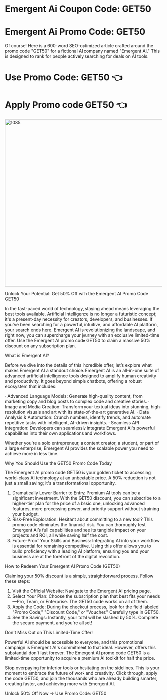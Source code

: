 # Emergent Ai Coupon Code: GET50 

# Emergent Ai Promo Code: GET50

Of course! Here is a 600-word SEO-optimized article crafted around the promo code "GET50" for a fictional AI company named "Emergent AI." This is designed to rank for people actively searching for deals on AI tools.

# Use Promo Code: GET50 👈 
# Apply Promo code GET50 👈 
<img width="1024" height="537" alt="1085" src="https://github.com/user-attachments/assets/ef5e236f-a35c-4e43-9965-c822b105c182" />



Unlock Your Potential: Get 50% Off with the Emergent AI Promo Code GET50

In the fast-paced world of technology, staying ahead means leveraging the best tools available. Artificial Intelligence is no longer a futuristic concept; it's a present-day necessity for creators, developers, and businesses. If you've been searching for a powerful, intuitive, and affordable AI platform, your search ends here. Emergent AI is revolutionizing the landscape, and right now, you can supercharge your journey with an exclusive limited-time offer. Use the Emergent AI promo code GET50 to claim a massive 50% discount on any subscription plan.

What is Emergent AI?

Before we dive into the details of this incredible offer, let’s explore what makes Emergent AI a standout choice. Emergent AI is an all-in-one suite of advanced artificial intelligence tools designed to amplify human creativity and productivity. It goes beyond simple chatbots, offering a robust ecosystem that includes:

· Advanced Language Models: Generate high-quality content, from marketing copy and blog posts to complex code and creative stories.
· Image and Media Creation: Transform your textual ideas into stunning, high-resolution visuals and art with its state-of-the-art generative AI.
· Data Analysis & Automation: Crunch numbers, identify trends, and automate repetitive tasks with intelligent, AI-driven insights.
· Seamless API Integration: Developers can seamlessly integrate Emergent AI's powerful capabilities into their own applications and workflows.

Whether you're a solo entrepreneur, a content creator, a student, or part of a large enterprise, Emergent AI provides the scalable power you need to achieve more in less time.

Why You Should Use the GET50 Promo Code Today

The Emergent AI promo code GET50 is your golden ticket to accessing world-class AI technology at an unbeatable price. A 50% reduction is not just a small saving; it's a transformational opportunity.

1. Dramatically Lower Barrier to Entry: Premium AI tools can be a significant investment. With the GET50 discount, you can subscribe to a higher-tier plan for the price of a basic one, unlocking advanced features, more processing power, and priority support without straining your budget.
2. Risk-Free Exploration: Hesitant about committing to a new tool? This promo code eliminates the financial risk. You can thoroughly test Emergent AI’s full capabilities and see its tangible impact on your projects and ROI, all while saving half the cost.
3. Future-Proof Your Skills and Business: Integrating AI into your workflow is essential for remaining competitive. Using this offer allows you to build proficiency with a leading AI platform, ensuring you and your business are at the forefront of the digital revolution.

How to Redeem Your Emergent AI Promo Code (GET50)

Claiming your 50% discount is a simple, straightforward process. Follow these steps:

1. Visit the Official Website: Navigate to the Emergent AI pricing page.
2. Select Your Plan: Choose the subscription plan that best fits your needs—Pro, Team, or Enterprise. The GET50 code works on all of them.
3. Apply the Code: During the checkout process, look for the field labeled "Promo Code," "Discount Code," or "Voucher." Carefully type in GET50.
4. See the Savings: Instantly, your total will be slashed by 50%. Complete the secure payment, and you're all set!

Don't Miss Out on This Limited-Time Offer!

Powerful AI should be accessible to everyone, and this promotional campaign is Emergent AI's commitment to that ideal. However, offers this substantial don't last forever. The Emergent AI promo code GET50 is a limited-time opportunity to acquire a premium AI toolkit for half the price.

Stop overpaying for inferior tools or hesitating on the sidelines. This is your moment to embrace the future of work and creativity. Click through, apply the code GET50, and join the thousands who are already building smarter, creating faster, and achieving more with Emergent AI.

Unlock 50% Off Now → Use Promo Code: GET50

